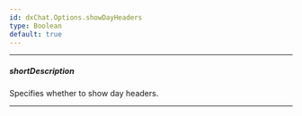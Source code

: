 ```yaml
---
id: dxChat.Options.showDayHeaders
type: Boolean
default: true
---
```

---
##### shortDescription
Specifies whether to show day headers.

---
<!-- Description goes here -->